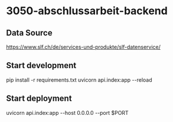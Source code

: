 # 3050-abschlussarbeit-backend

## Data Source
https://www.slf.ch/de/services-und-produkte/slf-datenservice/

## Start development
pip install -r requirements.txt
uvicorn api.index:app --reload

## Start deployment 
uvicorn api.index:app --host 0.0.0.0 --port $PORT
